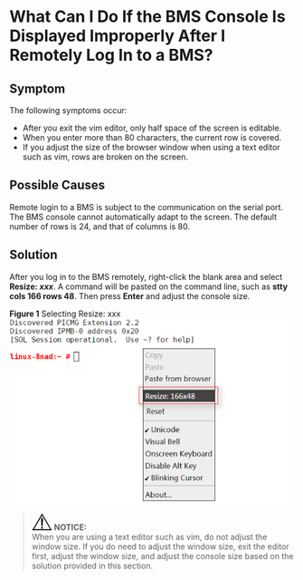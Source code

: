# What Can I Do If the BMS Console Is Displayed Improperly After I Remotely Log In to a BMS?<a name="EN-US_TOPIC_0078504478"></a>

## Symptom<a name="section6720837161158"></a>

The following symptoms occur:

-   After you exit the vim editor, only half space of the screen is editable.
-   When you enter more than 80 characters, the current row is covered.
-   If you adjust the size of the browser window when using a text editor such as vim, rows are broken on the screen.

## Possible Causes<a name="section691873585116"></a>

Remote login to a BMS is subject to the communication on the serial port. The BMS console cannot automatically adapt to the screen. The default number of rows is 24, and that of columns is 80.

## Solution<a name="section789462119499"></a>

After you log in to the BMS remotely, right-click the blank area and select  **Resize:  _xxx_**. A command will be pasted on the command line, such as  **stty cols 166 rows 48**. Then press  **Enter**  and adjust the console size.

**Figure  1**  Selecting Resize: xxx<a name="fig1642519164337"></a>  
![](figures/selecting-resize-xxx.png "selecting-resize-xxx")

>![](public_sys-resources/icon-notice.gif) **NOTICE:**   
>When you are using a text editor such as vim, do not adjust the window size. If you do need to adjust the window size, exit the editor first, adjust the window size, and adjust the console size based on the solution provided in this section.  

